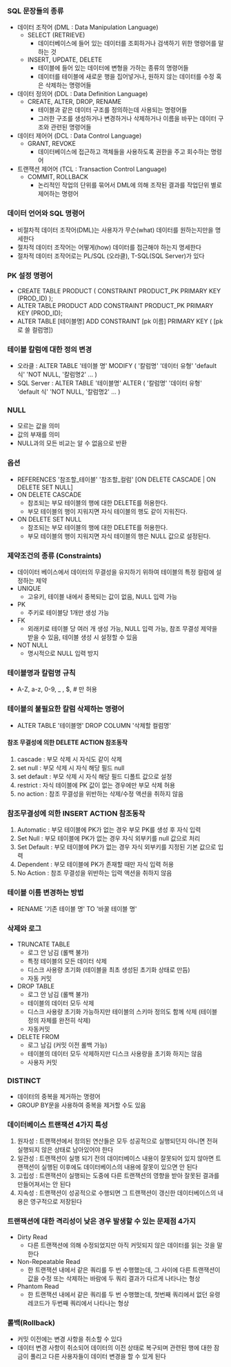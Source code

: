 ### SQL 문장들의 종류
- 데이터 조작어 (DML : Data Manipulation Language)
  - SELECT (RETRIEVE)
    - 데이터베이스에 들어 있는 데이터를 조회하거나 검색하기 위한 명령어를 말하는 것 
  - INSERT, UPDATE, DELETE 
    - 테이블에 들어 있는 데이터에 변형을 가하는 종류의 명령어들
    - 데이터를 테이블에 새로운 행을 집어넣거나, 원하지 않는 데이터를 수정 혹은 삭제하는 명령어들
- 데이터 정의어 (DDL : Data Definition Language)
  - CREATE, ALTER, DROP, RENAME
    - 테이블과 같은 데이터 구조를 정의하는데 사용되는 명령어들
    - 그러한 구조를 생성하거나 변경하거나 삭제하거나 이름을 바꾸는 데이터 구조와 관련된 명령어들
- 데이터 제어어 (DCL : Data Control Language)
  - GRANT, REVOKE
    - 데이터베이스에 접근하고 객체들을 사용하도록 권한을 주고 회수하는 명령어
- 트랜잭션 제어어 (TCL : Transaction Control Language)
  - COMMIT, ROLLBACK
    - 논리적인 작업의 단위를 묶어서 DML에 의해 조작된 결과를 작업단위 별로 제어하는 명령어 

### 데이터 언어와 SQL 명령어
- 비절차적 데이터 조작어(DML)는 사용자가 무슨(what) 데이터를 원하는지만을 명세한다
- 절차적 데이터 조작어는 어떻게(how) 데이터를 접근해야 하는지 명세한다
- 절차적 데이터 조작어로는 PL/SQL (오라클), T-SQL(SQL Server)가 있다

### PK 설정 명령어
- CREATE TABLE PRODUCT ( CONSTRAINT PRODUCT_PK PRIMARY KEY (PROD_ID) );
- ALTER TABLE PRODUCT ADD CONSTRAINT PRODUCT_PK PRIMARY KEY (PROD_ID);
- ALTER TABLE \[테이블명] ADD CONSTRAINT \[pk 이름] PRIMARY KEY ( \[pk로 쓸 컬럼명])

### 테이블 칼럼에 대한 정의 변경
- 오라클 : ALTER TABLE '테이블 명' MODIFY ( '칼럼명' '데이터 유형' 'default 식' 'NOT NULL, '칼럼명2' ... )
- SQL Server : ALTER TABLE '테이블명' ALTER ( '칼럼명' '데이터 유형' 'default 식' 'NOT NULL, '칼럼명2' ... )

### NULL
- 모르는 값을 의미
- 값의 부재를 의미
- NULL과의 모든 비교는 알 수 없음으로 반환

### 옵션
- REFERENCES '참조할_테이블' '참조할_컬럼' \[ON DELETE CASCADE | ON DELETE SET NULL]
- ON DELETE CASCADE
  - 참조되는 부모 테이블의 행에 대한 DELETE를 허용한다.
  - 부모 테이블의 행이 지워지면 자식 테이블의 행도 같이 지워진다.
- ON DELETE SET NULL
  - 참조되는 부모 테이블의 행에 대한 DELETE를 허용한다.
  - 부모 테이블의 행이 지워지면 자식 테이블의 행은 NULL 값으로 설정된다.

### 제약조건의 종류 (Constraints)
- 데이이터 베이스에서 데이터의 무결성을 유지하기 위하여 테이블의 특정 컬럼에 설정하는 제약
- UNIQUE
  - 고유키, 테이블 내에서 중복되는 값이 없음, NULL 입력 가능
- PK
  - 주키로 테이블당 1개만 생성 가능
- FK
  - 외래키로 테이블 당 여러 개 생성 가능, NULL 입력 가능, 참조 무결성 제약을 받을 수 있음, 테이블 생성 시 설정할 수 있음
- NOT NULL
  - 명시적으로 NULL 입력 방지

### 테이블명과 칼럼명 규칙
- A-Z, a-z, 0-9, _ , $, # 만 허용

### 테이블의 불필요한 칼럼 삭제하는 명령어
- ALTER TABLE '테이블명' DROP COLUMN '삭제할 컬럼명'

#### 참조 무결성에 의한 DELETE ACTION 참조동작
1) cascade : 부모 삭제 시 자식도 같이 삭제
2) set null : 부모 삭제 시 자식 해당 필드 null
3) set default : 부모 삭제 시 자식 해당 필드 디폴트 값으로 설정
4) restrict : 자식 테이블에 PK 값이 없는 경우에만 부모 삭제 허용
5) no action : 참조 무결성을 위반하는 삭제/수정 액션을 취하지 않음

### 참조무결성에 의한 INSERT ACTION 참조동작
1) Automatic : 부모 테이블에 PK가 없는 경우 부모 PK를 생성 후 자식 입력
2) Set Null : 부모 테이블에 PK가 없는 경우 자식 외부키를 null 값으로 처리
3) Set Default : 부모 테이블에 PK가 없는 경우 자식 외부키를 지정된 기본 값으로 입력
4) Dependent : 부모 테이블에 PK가 존재할 때만 자식 입력 허용
5) No Action : 참조 무결성을 위반하는 입력 액션을 취하지 않음

### 테이블 이름 변경하는 방법
- RENAME '기존 테이블 명' TO '바꿀 테이블 명'

### 삭제와 로그
- TRUNCATE TABLE
  - 로그 안 남김 (롤백 불가)
  - 특정 테이블의 모든 데이터 삭제
  - 디스크 사용량 초기화 (테이블을 최초 생성된 초기화 상태로 만듬)
  - 자동 커밋
- DROP TABLE
  - 로그 안 남김 (롤백 불가)
  - 테이블의 데이터 모두 삭제
  - 디스크 사용량 초기화 가능하지만 테이블의 스키마 정의도 함께 삭제 (테이블 정의 자체를 완전히 삭제)
  - 자동커밋
- DELETE FROM
  - 로그 남김 (커밋 이전 롤백 가능)
  - 테이블의 데이터 모두 삭제하지만 디스크 사용량을 초기화 하지는 않음
  - 사용자 커밋

### DISTINCT
- 데이터의 중복을 제거하는 명령어
- GROUP BY문을 사용하여 중복을 제거할 수도 있음

### 데이터베이스 트랜잭션 4가지 특성
1) 원자성 : 트랜잭션에서 정의된 연산들은 모두 성공적으로 실행되던지 아니면 전혀 실행되지 않은 상태로 남아있어야 한다
2) 일관성 : 트랜잭션이 실행 되기 전의 데이터베이스 내용이 잘못되어 있지 않아면 트랜잭션이 실행된 이후에도 데이터베이스의 내용에 잘못이 있으면 안 된다
3) 고립성 : 트랜잭션이 실행되는 도중에 다른 트랜잭션의 영향을 받아 잘못된 결과를 만들어져서는 안 된다
4) 지속성 : 트랜잭션이 성공적으로 수행되면 그 트랜잭션이 갱신한 데이터베이스의 내용은 영구적으로 저장된다

### 트랜잭션에 대한 격리성이 낮은 경우 발생할 수 있는 문제점 4가지
- Dirty Read
  - 다른 트랜잭션에 의해 수정되었지만 아직 커밋되지 않은 데이터를 읽는 것을 말한다
- Non-Repeatable Read
  - 한 트랜잭션 내에서 같은 쿼리를 두 번 수행했는데, 그 사이에 다른 트랜잭션이 값을 수정 또는 삭제하는 바람에 두 쿼리 결과가 다르게 나타나는 형상
- Phantom Read
  - 한 트랜잭션 내에서 같은 쿼리를 두 번 수행했는데, 첫번째 쿼리에서 없던 유령 레코드가 두번째 쿼리에서 나타나는 형상

### 롤백(Rollback)
- 커밋 이전에는 변경 사항을 취소할 수 있다
- 데이터 변경 사항이 취소되어 데이터의 이전 상태로 복구되며 관련된 행에 대한 잠금이 풀리고 다른 사용자들이 데이터 변경을 할 수 있게 된다
